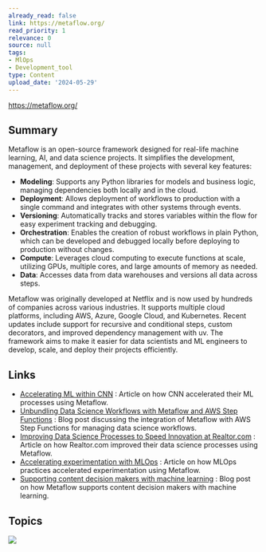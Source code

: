 ```yaml
---
already_read: false
link: https://metaflow.org/
read_priority: 1
relevance: 0
source: null
tags:
- MlOps
- Development_tool
type: Content
upload_date: '2024-05-29'
---
```


https://metaflow.org/
## Summary

Metaflow is an open-source framework designed for real-life machine learning, AI, and data science projects. It simplifies the development, management, and deployment of these projects with several key features:

- **Modeling**: Supports any Python libraries for models and business logic, managing dependencies both locally and in the cloud.
- **Deployment**: Allows deployment of workflows to production with a single command and integrates with other systems through events.
- **Versioning**: Automatically tracks and stores variables within the flow for easy experiment tracking and debugging.
- **Orchestration**: Enables the creation of robust workflows in plain Python, which can be developed and debugged locally before deploying to production without changes.
- **Compute**: Leverages cloud computing to execute functions at scale, utilizing GPUs, multiple cores, and large amounts of memory as needed.
- **Data**: Accesses data from data warehouses and versions all data across steps.

Metaflow was originally developed at Netflix and is now used by hundreds of companies across various industries. It supports multiple cloud platforms, including AWS, Azure, Google Cloud, and Kubernetes. Recent updates include support for recursive and conditional steps, custom decorators, and improved dependency management with uv. The framework aims to make it easier for data scientists and ML engineers to develop, scale, and deploy their projects efficiently.
## Links

- [Accelerating ML within CNN](https://medium.com/cnn-digital/accelerating-ml-within-cnn-983f6b7bd2eb) : Article on how CNN accelerated their ML processes using Metaflow.
- [Unbundling Data Science Workflows with Metaflow and AWS Step Functions](https://netflixtechblog.com/unbundling-data-science-workflows-with-metaflow-and-aws-step-functions-d454780c6280) : Blog post discussing the integration of Metaflow with AWS Step Functions for managing data science workflows.
- [Improving Data Science Processes to Speed Innovation at Realtor.com](https://medium.com/realtor-com-innovation-blog/improving-data-science-processes-to-speed-innovation-at-realtor-com-b6b90fa530dc) : Article on how Realtor.com improved their data science processes using Metaflow.
- [Accelerating experimentation with MLOps](https://www.rea-group.com/about-us/news-and-insights/blog/accelerating-experimentation-with-mlops/) : Article on how MLOps practices accelerated experimentation using Metaflow.
- [Supporting content decision makers with machine learning](https://netflixtechblog.com/supporting-content-decision-makers-with-machine-learning-995b7b76006f) : Blog post on how Metaflow supports content decision makers with machine learning.

## Topics

![](topics/Platform/Metaflow)